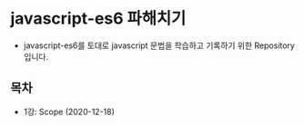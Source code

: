 # javascript-es6 파해치기
- javascript-es6를 토대로 javascript 문법을 학습하고 기록하기 위한 Repository 입니다.

## 목차
- 1강: Scope (2020-12-18)
